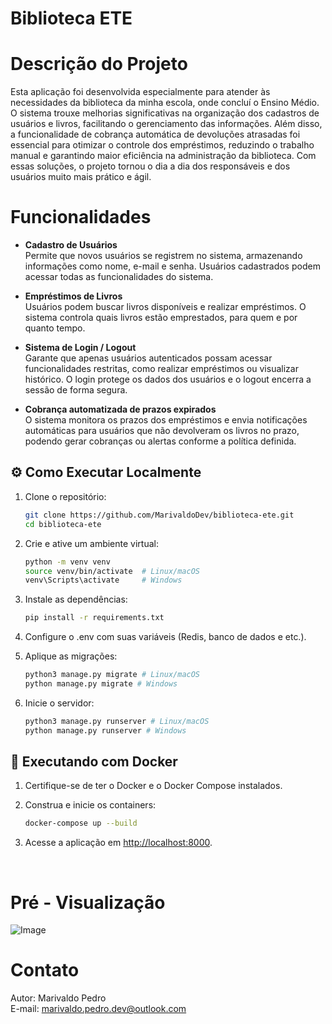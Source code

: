 # Biblioteca ETE

# Descrição do Projeto
Esta aplicação foi desenvolvida especialmente para atender às necessidades da biblioteca da minha escola, onde concluí o Ensino Médio. O sistema trouxe melhorias significativas na organização dos cadastros de usuários e livros, facilitando o gerenciamento das informações. Além disso, a funcionalidade de cobrança automática de devoluções atrasadas foi essencial para otimizar o controle dos empréstimos, reduzindo o trabalho manual e garantindo maior eficiência na administração da biblioteca. Com essas soluções, o projeto tornou o dia a dia dos responsáveis e dos usuários muito mais prático e ágil.


# Funcionalidades
- **Cadastro de Usuários**  
  Permite que novos usuários se registrem no sistema, armazenando informações como nome, e-mail e senha. Usuários cadastrados podem acessar todas as funcionalidades do sistema.

- **Empréstimos de Livros**  
  Usuários podem buscar livros disponíveis e realizar empréstimos. O sistema controla quais livros estão emprestados, para quem e por quanto tempo.

- **Sistema de Login / Logout**  
  Garante que apenas usuários autenticados possam acessar funcionalidades restritas, como realizar empréstimos ou visualizar histórico. O login protege os dados dos usuários e o logout encerra a sessão de forma segura.

- **Cobrança automatizada de prazos expirados**  
  O sistema monitora os prazos dos empréstimos e envia notificações automáticas para usuários que não devolveram os livros no prazo, podendo gerar cobranças ou alertas conforme a política definida.



## ⚙️ Como Executar Localmente

1. Clone o repositório:
   ```bash
   git clone https://github.com/MarivaldoDev/biblioteca-ete.git
   cd biblioteca-ete
   ```

2. Crie e ative um ambiente virtual:
    ```bash
    python -m venv venv
    source venv/bin/activate  # Linux/macOS
    venv\Scripts\activate     # Windows
    ```

3. Instale as dependências:
    ```bash
    pip install -r requirements.txt
    ```

4. Configure o .env com suas variáveis (Redis, banco de dados e etc.).

5. Aplique as migrações:
    ```bash
    python3 manage.py migrate # Linux/macOS
    python manage.py migrate # Windows
    ```

6. Inicie o servidor:
    ```bash
    python3 manage.py runserver # Linux/macOS
    python manage.py runserver # Windows
    ```


## 🐳 Executando com Docker

1. Certifique-se de ter o Docker e o Docker Compose instalados.

2. Construa e inicie os containers:
    ```bash
    docker-compose up --build
    ```

3. Acesse a aplicação em [http://localhost:8000](http://localhost:8000).

<br>

# Pré - Visualização
![Image](https://github.com/user-attachments/assets/d57a7590-eea4-4eb1-ae1b-330ee4d6ae7d)



# Contato
Autor: Marivaldo Pedro
<br>
E-mail: marivaldo.pedro.dev@outlook.com

